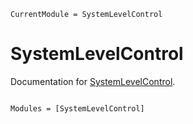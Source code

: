 ```@meta
CurrentModule = SystemLevelControl
```

# SystemLevelControl

Documentation for [SystemLevelControl](https://github.com/tiominho/SystemLevelControl.jl).

```@index
```

```@autodocs
Modules = [SystemLevelControl]
```
